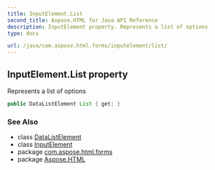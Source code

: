 ```yaml
---
title: InputElement.List
second_title: Aspose.HTML for Java API Reference
description: InputElement property. Represents a list of options
type: docs

url: /java/com.aspose.html.forms/inputelement/list/
---
```

## InputElement.List property

Represents a list of options

```java
public DataListElement List { get; }
```

### See Also

* class [DataListElement](../../datalistelement/)
* class [InputElement](../)
* package [com.aspose.html.forms](../../../com.aspose.html.forms/)
* package [Aspose.HTML](../../../)
